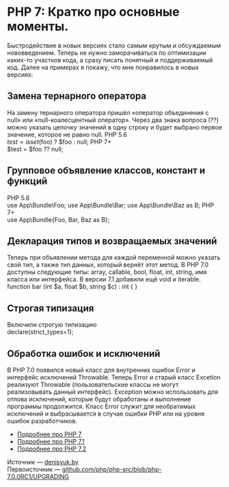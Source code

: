 # PHP 7: Кратко про основные моменты.

Быстродействие в новых версиях стало самым крутым и обсуждаемым нововведением. Теперь не нужно заморачиваться по оптимизации каких-то участков кода, а сразу писать понятный и поддерживаемый код. Далее на примерах я покажу, что мне понравилось в новых версиях:

## Замена тернарного оператора

На замену тернарного оператора пришёл «оператор объединения с null» или «null-коалесцентный оператор». Через два знака вопроса (??) можно указать цепочку значений в одну строку и будет выбрано первое значение, которое не равно null. PHP 5.6  
$test = isset($foo) ? $foo : null; PHP 7+  
$test = $foo ?? null;

## Групповое объявление классов, констант и функций

PHP 5.6  
use App\Bundle\Foo; use App\Bundle\Bar; use App\Bundle\Baz as B; PHP 7+  
use App\Bundle\{Foo, Bar, Baz as B};

## Декларация типов и возвращаемых значений

Теперь при объявлении метода для каждой переменной можно указать свой тип, а также тип данных, который вернёт этот метод. В PHP 7.0 доступны следующие типы: array, callable, bool, float, int, string, имя класса или интерфейса. В версии 7.1 добавили ещё void и iterable.  
function bar (int $a, float $b, string $c) : int { }

## Строгая типизация

Включили строгую типизацию  
declare(strict_types=1);

## Обработка ошибок и исключений

В PHP 7.0 появился новый класс для внутренних ошибок Error и интерфейс исключений Throwable. Теперь Error и старый класс Excetion реализуют Throwable (пользовательские классы не могут реализовывать данный интерфейс). Exception можно использовать для отлова исключений, которые будут обработаны и выполнение программы продолжится. Класс Error служит для необратимых исключений и выбрасывается в случае ошибки PHP или на уровне ошибок разработчиков. 

* [Подробнее про PHP 7](habrahabr.ru/post/280071/) 
* [Подробнее про PHP 7.1](habrahabr.ru/post/309858/) 
* [Подробнее про PHP 7.2](habrahabr.ru/company/avito/blog/335584/) 

Источник — [denisyuk.by](denisyuk.by/all/putevoditel-po-novovvedeniyam-php7)  
Первоисточник — [github.com/php/php-src/blob/php-7.0.0RC1/UPGRADING](github.com/php/php-src/blob/php-7.0.0RC1/UPGRADING)
